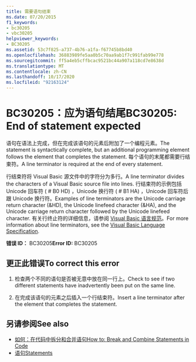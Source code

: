 ```yaml
---
title: 需要语句结束
ms.date: 07/20/2015
f1_keywords:
- bc30205
- vbc30205
helpviewer_keywords:
- BC30205
ms.assetid: 53c7f825-a737-4b76-a1fa-f67745b8bd40
ms.openlocfilehash: 36883989fe5aa0b5c70aa9ab1f7c991fab99e778
ms.sourcegitcommit: ff5a4eb5cffbcac9521bc44a907a118cd7e8638d
ms.translationtype: MT
ms.contentlocale: zh-CN
ms.lasthandoff: 10/17/2020
ms.locfileid: "92163124"
---
```

# <a name="bc30205-end-of-statement-expected"></a><span data-ttu-id="7800e-102">BC30205：应为语句结尾</span><span class="sxs-lookup"><span data-stu-id="7800e-102">BC30205: End of statement expected</span></span>

<span data-ttu-id="7800e-103">语句在语法上完成，但在完成该语句的元素后附加了一个编程元素。</span><span class="sxs-lookup"><span data-stu-id="7800e-103">The statement is syntactically complete, but an additional programming element follows the element that completes the statement.</span></span> <span data-ttu-id="7800e-104">每个语句的末尾都需要行结束符。</span><span class="sxs-lookup"><span data-stu-id="7800e-104">A line terminator is required at the end of every statement.</span></span>

 <span data-ttu-id="7800e-105">行结束符将 Visual Basic 源文件中的字符分为多行。</span><span class="sxs-lookup"><span data-stu-id="7800e-105">A line terminator divides the characters of a Visual Basic source file into lines.</span></span> <span data-ttu-id="7800e-106">行结束符的示例包括 Unicode 回车符 ( # B0 HD) ，Unicode 换行符 ( # B1 HA) ，Unicode 回车符后跟 Unicode 换行符。</span><span class="sxs-lookup"><span data-stu-id="7800e-106">Examples of line terminators are the Unicode carriage return character (&HD), the Unicode linefeed character (&HA), and the Unicode carriage return character followed by the Unicode linefeed character.</span></span> <span data-ttu-id="7800e-107">有关行终止符的详细信息，请参阅 [Visual Basic 语言规范](~/_vblang/spec/lexical-grammar.md#line-terminators)。</span><span class="sxs-lookup"><span data-stu-id="7800e-107">For more information about line terminators, see the [Visual Basic Language Specification](~/_vblang/spec/lexical-grammar.md#line-terminators).</span></span>

 <span data-ttu-id="7800e-108">**错误 ID：** BC30205</span><span class="sxs-lookup"><span data-stu-id="7800e-108">**Error ID:** BC30205</span></span>

## <a name="to-correct-this-error"></a><span data-ttu-id="7800e-109">更正此错误</span><span class="sxs-lookup"><span data-stu-id="7800e-109">To correct this error</span></span>

1. <span data-ttu-id="7800e-110">检查两个不同的语句是否被无意中放在同一行上。</span><span class="sxs-lookup"><span data-stu-id="7800e-110">Check to see if two different statements have inadvertently been put on the same line.</span></span>

2. <span data-ttu-id="7800e-111">在完成该语句的元素之后插入一个行结束符。</span><span class="sxs-lookup"><span data-stu-id="7800e-111">Insert a line terminator after the element that completes the statement.</span></span>

## <a name="see-also"></a><span data-ttu-id="7800e-112">另请参阅</span><span class="sxs-lookup"><span data-stu-id="7800e-112">See also</span></span>

- [<span data-ttu-id="7800e-113">如何：在代码中拆分和合并语句</span><span class="sxs-lookup"><span data-stu-id="7800e-113">How to: Break and Combine Statements in Code</span></span>](../../programming-guide/program-structure/how-to-break-and-combine-statements-in-code.md)
- [<span data-ttu-id="7800e-114">语句</span><span class="sxs-lookup"><span data-stu-id="7800e-114">Statements</span></span>](../../programming-guide/language-features/statements.md)
